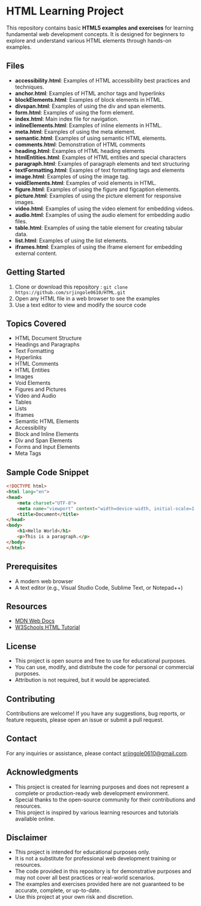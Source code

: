 # HTML Learning Project

This repository contains basic **HTML5 examples and exercises** for learning fundamental web development concepts. It is designed for beginners to explore and understand various HTML elements through hands-on examples.

## Files

- **accessibility.html**: Examples of HTML accessibility best practices and techniques.
- **anchor.html**: Examples of HTML anchor tags and hyperlinks
- **blockElements.html**: Examples of block elements in HTML.
- **divspan.html**: Examples of using the div and span elements.
- **form.html**: Examples of using the form element.
- **index.html**: Main index file for navigation.
- **inlineElements.html**: Examples of inline elements in HTML.
- **meta.html**: Examples of using the meta element.
- **semantic.html**: Examples of using semantic HTML elements.
- **comments.html**: Demonstration of HTML comments
- **heading.html**: Examples of HTML heading elements
- **htmlEntities.html**: Examples of HTML entities and special characters
- **paragraph.html**: Examples of paragraph elements and text structuring
- **textFormatting.html**: Examples of text formatting tags and elements
- **image.html**: Examples of using the image tag.
- **voidElements.html**: Examples of void elements in HTML.
- **figure.html**: Examples of using the figure and figcaption elements.
- **picture.html**: Examples of using the picture element for responsive images.
- **video.html**: Examples of using the video element for embedding videos.
- **audio.html**: Examples of using the audio element for embedding audio files.
- **table.html**: Examples of using the table element for creating tabular data.
- **list.html**: Examples of using the list elements.
- **iframes.html**: Examples of using the iframe element for embedding external content.

## Getting Started

1. Clone or download this repository : `git clone https://github.com/srjingole0610/HTML.git`
2. Open any HTML file in a web browser to see the examples
3. Use a text editor to view and modify the source code

## Topics Covered

- HTML Document Structure
- Headings and Paragraphs
- Text Formatting
- Hyperlinks
- HTML Comments
- HTML Entities
- Images
- Void Elements
- Figures and Pictures
- Video and Audio
- Tables
- Lists
- Iframes
- Semantic HTML Elements
- Accessibility
- Block and Inline Elements
- Div and Span Elements
- Forms and Input Elements
- Meta Tags


## Sample Code Snippet

```html
<!DOCTYPE html>
<html lang="en">
<head>
    <meta charset="UTF-8">
    <meta name="viewport" content="width=device-width, initial-scale=1.0">
    <title>Document</title>
</head>
<body>
    <h1>Hello World</h1>
    <p>This is a paragraph.</p>
</body>
</html>
```

## Prerequisites

- A modern web browser
- A text editor (e.g., Visual Studio Code, Sublime Text, or Notepad++)

## Resources

- [MDN Web Docs](https://developer.mozilla.org/en-US/docs/Web/HTML)
- [W3Schools HTML Tutorial](https://www.w3schools.com/html/)

## License

- This project is open source and free to use for educational purposes.
- You can use, modify, and distribute the code for personal or commercial purposes.
- Attribution is not required, but it would be appreciated.

## Contributing

Contributions are welcome! If you have any suggestions, bug reports, or feature requests, please open an issue or submit a pull request.

## Contact

For any inquiries or assistance, please contact [srjingole0610@gmail.com](mailto:srjingole0610@gmail.com).

## Acknowledgments

- This project is created for learning purposes and does not represent a complete or production-ready web development environment.
- Special thanks to the open-source community for their contributions and resources.
- This project is inspired by various learning resources and tutorials available online.

## Disclaimer

- This project is intended for educational purposes only.
- It is not a substitute for professional web development training or resources.
- The code provided in this repository is for demonstrative purposes and may not cover all best practices or real-world scenarios.
- The examples and exercises provided here are not guaranteed to be accurate, complete, or up-to-date.
- Use this project at your own risk and discretion.